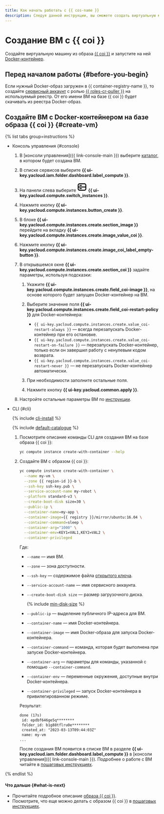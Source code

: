 ```yaml
---
title: Как начать работать с {{ cos-name }}
description: Следуя данной инструкции, вы сможете создать виртуальную машину из образа {{ coi }} и запустить на ней Docker-контейнер.
---
```


# Создание ВМ с {{ coi }}

Создайте виртуальную машину из образа [{{ coi }}](concepts/index.md) и запустите на ней [Docker-контейнер](/blog/posts/2022/03/docker-containers).

## Перед началом работы {#before-you-begin}

Если нужный Docker-образ загружен в {{ container-registry-name }}, то создайте [сервисный аккаунт](../iam/operations/sa/create.md) с ролью [{{ roles-cr-puller }}](../container-registry/security/index.md#choosing-roles) на используемый реестр. От его имени ВМ на базе {{ coi }} будет скачивать из реестра Docker-образ.

## Создайте ВМ с Docker-контейнером на базе образа {{ coi }} {#create-vm}

{% list tabs group=instructions %}

- Консоль управления {#console}

  1. В [консоли управления]({{ link-console-main }}) выберите [каталог](../resource-manager/concepts/resources-hierarchy.md#folder), в котором будет создана ВМ.
  1. В списке сервисов выберите **{{ ui-key.yacloud.iam.folder.dashboard.label_compute }}**.
  1. На панели слева выберите ![image](../_assets/console-icons/server.svg) **{{ ui-key.yacloud.compute.switch_instances }}**.
  1. Нажмите кнопку **{{ ui-key.yacloud.compute.instances.button_create }}**.
  1. В блоке **{{ ui-key.yacloud.compute.instances.create.section_image }}** перейдите на вкладку **{{ ui-key.yacloud.compute.instances.create.image_value_coi }}**.
  1. Нажмите кнопку **{{ ui-key.yacloud.compute.instances.create.image_coi_label_empty-button }}**.
  1. В открывшемся окне **{{ ui-key.yacloud.compute.instances.create.section_coi }}** задайте параметры, используя подсказки:

      1. Укажите **{{ ui-key.yacloud.compute.instances.create.field_coi-image }}**, на основе которого будет запущен Docker-контейнер на ВМ.
      1. Выберите значение поля **{{ ui-key.yacloud.compute.instances.create.field_coi-restart-policy }}** для Docker-контейнера:

          * `{{ ui-key.yacloud.compute.instances.create.value_coi-restart-always }}` — всегда перезапускать Docker-контейнер при его остановке.
          * `{{ ui-key.yacloud.compute.instances.create.value_coi-restart-on-failure }}` — перезапускать Docker-контейнер, только если он завершил работу с ненулевым кодом возврата.
          * `{{ ui-key.yacloud.compute.instances.create.value_coi-restart-never }}` — не перезапускать Docker-контейнер автоматически.

      1. При необходимости заполните остальные поля.
      1. Нажмите кнопку **{{ ui-key.yacloud.common.apply }}**.

  1. Настройте остальные параметры ВМ по [инструкции](../compute/operations/vm-create/create-linux-vm.md).

- CLI {#cli}

  {% include [cli-install](../_includes/cli-install.md) %}

  {% include [default-catalogue](../_includes/default-catalogue.md) %}

  1. Посмотрите описание команды CLI для создания ВМ на базе образа {{ coi }}:

     ```bash
     yc compute instance create-with-container --help
     ```

  1. Создайте ВМ с образом {{ coi }}:

     ```bash
     yc compute instance create-with-container \
       --name my-vm \
       --zone {{ region-id }}-b \
       --ssh-key ssh-key.pub \
       --service-account-name my-robot \
       --platform standard-v3 \
       --create-boot-disk size=30 \
       --public-ip \
       --container-name=my-app \
       --container-image={{ registry }}/mirror/ubuntu:16.04 \
       --container-command=sleep \
       --container-arg="1000" \
       --container-env=KEY1=VAL1,KEY2=VAL2 \
       --container-privileged
     ```

     Где:
     * `--name` — имя ВМ.
     * `--zone` — зона доступности.
     * `--ssh-key` — содержимое файла [открытого ключа](../compute/quickstart/quick-create-linux.md#create-ssh).
     * `--service-account-name` — имя сервисного аккаунта.
     * `--create-boot-disk size` — размер загрузочного диска.

        {% include [min-disk-size](../_includes/cos/min-disk-size.md) %}

     * `--public-ip` — выделение публичного IP-адреса для ВМ.
     * `--container-name` — имя Docker-контейнера.
     * `--container-image` — имя Docker-образа для запуска Docker-контейнера.
     * `--container-command` — команда, которая будет выполнена при запуске Docker-контейнера.
     * `--container-arg` — параметры для команды, указанной с помощью `--container-command`.
     * `--container-env` — переменные окружения, доступные внутри Docker-контейнера.
     * `--container-privileged` — запуск Docker-контейнера в привилегированном режиме.

     Результат:

     ```text
     done (17s)
      id: epdbf646ge5q********
      folder_id: b1g88tflru0e********
      created_at: "2023-03-13T09:44:03Z"
      name: my-vm
     ...
     ```

     После создания ВМ появится в списке ВМ в разделе **{{ ui-key.yacloud.iam.folder.dashboard.label_compute }}** в [консоли управления]({{ link-console-main }}). Подробнее о работе с ВМ читайте в [пошаговых инструкциях](../compute/operations/index.md).

{% endlist %}

#### Что дальше {#what-is-next}

* Прочитайте подробное описание [образа {{ coi }}](concepts/index.md).
* Посмотрите, что еще можно делать с образом {{ coi }} в [пошаговых инструкциях](tutorials/index.md).